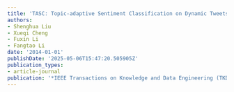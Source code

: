 ```yaml
---
title: 'TASC: Topic-adaptive Sentiment Classification on Dynamic Tweets'
authors:
- Shenghua Liu
- Xueqi Cheng
- Fuxin Li
- Fangtao Li
date: '2014-01-01'
publishDate: '2025-05-06T15:47:20.505905Z'
publication_types:
- article-journal
publication: '*IEEE Transactions on Knowledge and Data Engineering (TKDE)*'
---
```

